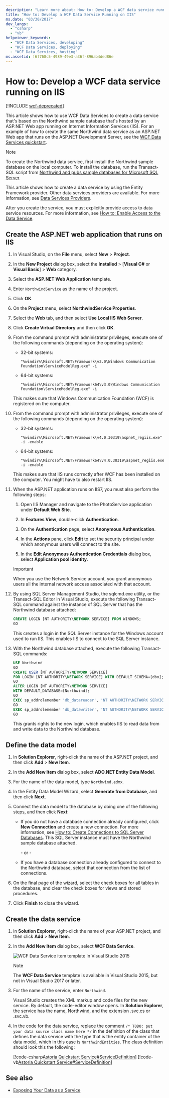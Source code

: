 ```yaml
---
description: "Learn more about: How to: Develop a WCF data service running on IIS"
title: "How to: Develop a WCF Data Service Running on IIS"
ms.date: "03/30/2017"
dev_langs:
  - "csharp"
  - "vb"
helpviewer_keywords:
  - "WCF Data Services, developing"
  - "WCF Data Services, deploying"
  - "WCF Data Services, hosting"
ms.assetid: f6f768c5-4989-49e3-a36f-896ab4ded86e
---
```

# How to: Develop a WCF data service running on IIS

[!INCLUDE [wcf-deprecated](~/includes/wcf-deprecated.md)]

This article shows how to use WCF Data Services to create a data service that's based on the Northwind sample database that's hosted by an ASP.NET Web app running on Internet Information Services (IIS). For an example of how to create the same Northwind data service as an ASP.NET Web app that runs on the ASP.NET Development Server, see the [WCF Data Services quickstart](quickstart-wcf-data-services.md).

> [!NOTE]
> To create the Northwind data service, first install the Northwind sample database on the local computer. To install the database, run the Transact-SQL script from [Northwind and pubs sample databases for Microsoft SQL Server](https://github.com/Microsoft/sql-server-samples/tree/master/samples/databases/northwind-pubs).

This article shows how to create a data service by using the Entity Framework provider. Other data services providers are available. For more information, see [Data Services Providers](data-services-providers-wcf-data-services.md).

After you create the service, you must explicitly provide access to data service resources. For more information, see [How to: Enable Access to the Data Service](how-to-enable-access-to-the-data-service-wcf-data-services.md).

## Create the ASP.NET web application that runs on IIS

1. In Visual Studio, on the **File** menu, select **New** > **Project**.

2. In the **New Project** dialog box, select the **Installed** > [**Visual C#** or **Visual Basic**] > **Web** category.

3. Select the **ASP.NET Web Application** template.

4. Enter `NorthwindService` as the name of the project.

5. Click **OK**.

6. On the **Project** menu, select **NorthwindService Properties**.

7. Select the **Web** tab, and then select **Use Local IIS Web Server**.

8. Click **Create Virtual Directory** and then click **OK**.

9. From the command prompt with administrator privileges, execute one of the following commands (depending on the operating system):

    - 32-bit systems:

        ```console
        "%windir%\Microsoft.NET\Framework\v3.0\Windows Communication Foundation\ServiceModelReg.exe" -i
        ```

    - 64-bit systems:

        ```console
        "%windir%\Microsoft.NET\Framework64\v3.0\Windows Communication Foundation\ServiceModelReg.exe" -i
        ```

     This makes sure that Windows Communication Foundation (WCF) is registered on the computer.

10. From the command prompt with administrator privileges, execute one of the following commands (depending on the operating system):

    - 32-bit systems:

        ```console
        "%windir%\Microsoft.NET\Framework\v4.0.30319\aspnet_regiis.exe" -i -enable
        ```

    - 64-bit systems:

        ```console
        "%windir%\Microsoft.NET\Framework64\v4.0.30319\aspnet_regiis.exe" -i -enable
        ```

     This makes sure that IIS runs correctly after WCF has been installed on the computer. You might have to also restart IIS.

11. When the ASP.NET application runs on IIS7, you must also perform the following steps:

    1. Open IIS Manager and navigate to the PhotoService application under **Default Web Site**.

    2. In **Features View**, double-click **Authentication**.

    3. On the **Authentication** page, select **Anonymous Authentication**.

    4. In the **Actions** pane, click **Edit** to set the security principal under which anonymous users will connect to the site.

    5. In the **Edit Anonymous Authentication Credentials** dialog box, select **Application pool identity**.

    > [!IMPORTANT]
    > When you use the Network Service account, you grant anonymous users all the internal network access associated with that account.

12. By using SQL Server Management Studio, the sqlcmd.exe utility, or the Transact-SQL Editor in Visual Studio, execute the following Transact-SQL command against the instance of SQL Server that has the Northwind database attached:

    ```sql
    CREATE LOGIN [NT AUTHORITY\NETWORK SERVICE] FROM WINDOWS;
    GO
    ```

    This creates a login in the SQL Server instance for the Windows account used to run IIS. This enables IIS to connect to the SQL Server instance.

13. With the Northwind database attached, execute the following Transact-SQL commands:

    ```sql
    USE Northwind
    GO
    CREATE USER [NT AUTHORITY\NETWORK SERVICE]
    FOR LOGIN [NT AUTHORITY\NETWORK SERVICE] WITH DEFAULT_SCHEMA=[dbo];
    GO
    ALTER LOGIN [NT AUTHORITY\NETWORK SERVICE]
    WITH DEFAULT_DATABASE=[Northwind];
    GO
    EXEC sp_addrolemember 'db_datareader', 'NT AUTHORITY\NETWORK SERVICE'
    GO
    EXEC sp_addrolemember 'db_datawriter', 'NT AUTHORITY\NETWORK SERVICE'
    GO
    ```

    This grants rights to the new login, which enables IIS to read data from and write data to the Northwind database.

## Define the data model

1. In **Solution Explorer**, right-click the name of the ASP.NET project, and then click **Add** > **New Item**.

2. In the **Add New Item** dialog box, select **ADO.NET Entity Data Model**.

3. For the name of the data model, type `Northwind.edmx`.

4. In the Entity Data Model Wizard, select **Generate from Database**, and then click **Next**.

5. Connect the data model to the database by doing one of the following steps, and then click **Next**:

    - If you do not have a database connection already configured, click **New Connection** and create a new connection. For more information, see [How to: Create Connections to SQL Server Databases](/previous-versions/visualstudio/visual-studio-2008/s4yys16a(v=vs.90)). This SQL Server instance must have the Northwind sample database attached.

         \- or -

    - If you have a database connection already configured to connect to the Northwind database, select that connection from the list of connections.

6. On the final page of the wizard, select the check boxes for all tables in the database, and clear the check boxes for views and stored procedures.

7. Click **Finish** to close the wizard.

## Create the data service

1. In **Solution Explorer**, right-click the name of your ASP.NET project, and then click **Add** > **New Item**.

2. In the **Add New Item** dialog box, select **WCF Data Service**.

   ![WCF Data Service item template in Visual Studio 2015](./media/wcf-data-service-item-template.png)

   > [!NOTE]
   > The **WCF Data Service** template is available in Visual Studio 2015, but not in Visual Studio 2017 or later.

3. For the name of the service, enter `Northwind`.

     Visual Studio creates the XML markup and code files for the new service. By default, the code-editor window opens. In **Solution Explorer**, the service has the name, Northwind, and the extension .svc.cs or .svc.vb.

4. In the code for the data service, replace the comment `/* TODO: put your data source class name here */` in the definition of the class that defines the data service with the type that is the entity container of the data model, which in this case is `NorthwindEntities`. The class definition should look this the following:

     [!code-csharp[Astoria Quickstart Service#ServiceDefinition](../../../../samples/snippets/csharp/VS_Snippets_Misc/astoria_quickstart_service/cs/northwind.svc.cs#servicedefinition)]
     [!code-vb[Astoria Quickstart Service#ServiceDefinition](../../../../samples/snippets/visualbasic/VS_Snippets_Misc/astoria_quickstart_service/vb/northwind.svc.vb#servicedefinition)]

## See also

- [Exposing Your Data as a Service](exposing-your-data-as-a-service-wcf-data-services.md)

